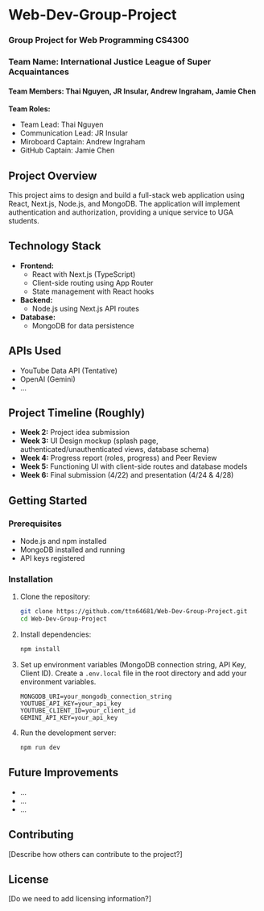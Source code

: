 # Web-Dev-Group-Project

### Group Project for Web Programming CS4300

### Team Name: International Justice League of Super Acquaintances

#### Team Members: Thai Nguyen, JR Insular, Andrew Ingraham, Jamie Chen

**Team Roles:**

- Team Lead: Thai Nguyen
- Communication Lead: JR Insular
- Miroboard Captain: Andrew Ingraham
- GitHub Captain: Jamie Chen

## Project Overview

This project aims to design and build a full-stack web application using React, Next.js, Node.js, and MongoDB. The application will implement authentication and authorization, providing a unique service to UGA students.

## Technology Stack

- **Frontend:**
  - React with Next.js (TypeScript)
  - Client-side routing using App Router
  - State management with React hooks
- **Backend:**
  - Node.js using Next.js API routes
- **Database:**
  - MongoDB for data persistence

## APIs Used

- YouTube Data API (Tentative)
- OpenAI (Gemini)
- ...

## Project Timeline (Roughly)

- **Week 2:** Project idea submission
- **Week 3:** UI Design mockup (splash page, authenticated/unauthenticated views, database schema)
- **Week 4:** Progress report (roles, progress) and Peer Review
- **Week 5:** Functioning UI with client-side routes and database models
- **Week 6:** Final submission (4/22) and presentation (4/24 & 4/28)

## Getting Started

### Prerequisites

- Node.js and npm installed
- MongoDB installed and running
- API keys registered

### Installation

1.  Clone the repository:
    ```bash
    git clone https://github.com/ttn64681/Web-Dev-Group-Project.git
    cd Web-Dev-Group-Project
    ```
2.  Install dependencies:
    ```bash
    npm install
    ```
3.  Set up environment variables (MongoDB connection string, API Key, Client ID). Create a `.env.local` file in the root directory and add your environment variables.
    ```
    MONGODB_URI=your_mongodb_connection_string
    YOUTUBE_API_KEY=your_api_key
    YOUTUBE_CLIENT_ID=your_client_id
    GEMINI_API_KEY=your_api_key
    ```
4.  Run the development server:
    ```bash
    npm run dev
    ```

## Future Improvements

- ...
- ...
- ...

## Contributing

[Describe how others can contribute to the project?]

## License

[Do we need to add licensing information?]
